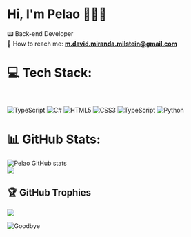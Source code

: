 
# Hi, I'm Pelao 👨🏻‍💻
📟 Back-end Developer <br/>
📧 How to reach me: **m.david.miranda.milstein@gmail.com**

# 💻 Tech Stack:
<br/>

![TypeScript](https://img.shields.io/badge/TypeScript-3178C6?style=flat&logo=typescript&logoColor=white)
![C#](https://img.shields.io/badge/C%23-800080?logo=c%23)
![HTML5](https://img.shields.io/badge/Html5-%23E34F26.svg?style=flat&logo=html5&logoColor=white)
![CSS3](https://img.shields.io/badge/css3-%231572B6.svg?logo=css3)
![TypeScript](https://img.shields.io/badge/Javascript-f7df1e?logo=javascript&logoColor=black)
![Python](https://img.shields.io/badge/Python-FFD43B?style=flat&logo=python&logoColor=blue)



# 📊 GitHub Stats:
![Pelao GitHub stats](https://github-readme-stats.vercel.app/api?username=red3blue&show_icons=true&theme=algolia)
<br>
![](https://github-readme-stats.vercel.app/api/top-langs/?username=red3blue&theme=algolia&hide_border=false&include_all_commits=true&count_private=true&layout=compact)

## 🏆 GitHub Trophies
![](https://github-profile-trophy.vercel.app/?username=red3blue&theme=algolia&no-frame=true&no-bg=true&margin-w=4)

![Goodbye](https://github.com/images/mona-whisper.gif)
